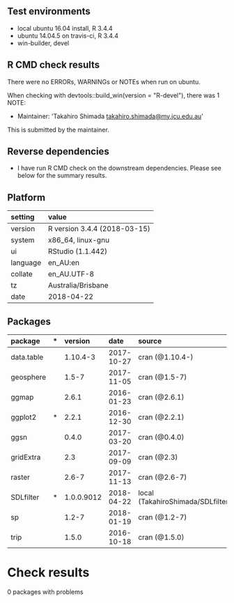 ## Test environments
* local ubuntu 16.04 install, R 3.4.4
* ubuntu 14.04.5 on travis-ci, R 3.4.4
* win-builder, devel


## R CMD check results

There were no ERRORs, WARNINGs or NOTEs when run on ubuntu.

When checking with devtools::build_win(version = "R-devel"), there was 1 NOTE:

* Maintainer: 'Takahiro Shimada <takahiro.shimada@my.jcu.edu.au>'

This is submitted by the maintainer.

## Reverse dependencies

* I have run R CMD check on the downstream dependencies. Please see below for the summary results.


 ## Platform

|setting  |value                        |
|:--------|:----------------------------|
|version  |R version 3.4.4 (2018-03-15) |
|system   |x86_64, linux-gnu            |
|ui       |RStudio (1.1.442)            |
|language |en_AU:en                     |
|collate  |en_AU.UTF-8                  |
|tz       |Australia/Brisbane           |
|date     |2018-04-22                   |

 ## Packages

|package    |*  |version    |date       |source                               |
|:----------|:--|:----------|:----------|:------------------------------------|
|data.table |   |1.10.4-3   |2017-10-27 |cran (@1.10.4-)                      |
|geosphere  |   |1.5-7      |2017-11-05 |cran (@1.5-7)                        |
|ggmap      |   |2.6.1      |2016-01-23 |cran (@2.6.1)                        |
|ggplot2    |*  |2.2.1      |2016-12-30 |cran (@2.2.1)                        |
|ggsn       |   |0.4.0      |2017-03-20 |cran (@0.4.0)                        |
|gridExtra  |   |2.3        |2017-09-09 |cran (@2.3)                          |
|raster     |   |2.6-7      |2017-11-13 |cran (@2.6-7)                        |
|SDLfilter  |*  |1.0.0.9012 |2018-04-22 |local (TakahiroShimada/SDLfilter@NA) |
|sp         |   |1.2-7      |2018-01-19 |cran (@1.2-7)                        |
|trip       |   |1.5.0      |2016-10-18 |cran (@1.5.0)                        |

# Check results

0 packages with problems
